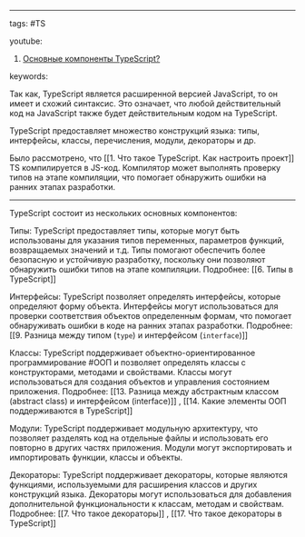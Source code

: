 ____

tags: #TS

youtube: 
1. [Основные компоненты TypeScript?](https://youtu.be/R76_xPjzUd8?t=730)

keywords:

Так как, TypeScript является расширенной версией JavaScript, то он имеет и схожий синтаксис. Это означает, что любой действительный код на JavaScript также будет действительным кодом на TypeScript.

TypeScript предоставляет множество конструкций языка: типы, интерфейсы, классы,  перечисления, модули, декораторы и др.

Было рассмотрено, что [[1. Что такое TypeScript. Как настроить проект]] TS компилируется в JS-код. Компилятор может выполнять проверку типов на этапе компиляции, что помогает обнаружить ошибки на ранних этапах разработки.
_____

TypeScript состоит из нескольких основных компонентов:

Типы: 
	TypeScript предоставляет типы, которые могут быть использованы для указания типов переменных, параметров функций, возвращаемых значений и т.д. 
	Типы помогают обеспечить более безопасную и устойчивую разработку, поскольку они позволяют обнаружить ошибки типов на этапе компиляции.
	Подробнее: [[6. Типы в TypeScript]]
    
Интерфейсы: 
	TypeScript позволяет определять интерфейсы, которые определяют форму объекта. Интерфейсы могут использоваться для проверки соответствия объектов определенным формам, что помогает обнаруживать ошибки в коде на ранних этапах разработки.
    Подробнее: [[9. Разница между типом (`type`) и интерфейсом (`interface`)]]

Классы: 
	TypeScript поддерживает объектно-ориентированное программирование #ООП и позволяет определять классы с конструкторами, методами и свойствами. Классы могут использоваться для создания объектов и управления состоянием приложения.
	Подробнее: [[13. Разница между абстрактным классом (abstract class) и интерфейсом (interface)]] , [[14. Какие элементы ООП поддерживаются в TypeScript]]
    
Модули: 
	TypeScript поддерживает модульную архитектуру, что позволяет разделять код на отдельные файлы и использовать его повторно в других частях приложения. Модули могут экспортировать и импортировать функции, классы и объекты.

Декораторы: 
	TypeScript поддерживает декораторы, которые являются функциями, используемыми для расширения классов и других конструкций языка. 
	Декораторы могут использоваться для добавления дополнительной функциональности к классам, методам и свойствам.
	Подробнее: [[7. Что такое декораторы]] , [[17. Что такое декораторы в TypeScript]]